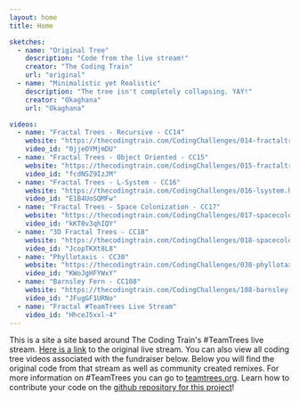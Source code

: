 ```yaml
---
layout: home
title: Home

sketches:
  - name: "Original Tree"
    description: "Code from the live stream!"
    creator: "The Coding Train"
    url: "original"
  - name: "Minimalistic yet Realistic"
    description: "The tree isn't completely collapsing. YAY!"
    creator: "Okaghana"
    url: "Okaghana"

videos:
  - name: "Fractal Trees - Recursive - CC14"
    website: "https://thecodingtrain.com/CodingChallenges/014-fractaltree.html"
    video_id: "0jjeOYMjmDU"
  - name: "Fractal Trees - Object Oriented - CC15"
    website: "https://thecodingtrain.com/CodingChallenges/015-fractaltreearray.html"
    video_id: "fcdNSZ9IzJM"
  - name: "Fractal Trees - L-System - CC16"
    website: "https://thecodingtrain.com/CodingChallenges/016-lsystem.html"
    video_id: "E1B4UoSQMFw"
  - name: "Fractal Trees - Space Colonization - CC17"
    website: "https://thecodingtrain.com/CodingChallenges/017-spacecolonizer.html"
    video_id: "kKT0v3qhIQY"
  - name: "3D Fractal Trees - CC18"
    website: "https://thecodingtrain.com/CodingChallenges/018-spacecolonizer3d.html"
    video_id: "JcopTKXt8L8"
  - name: "Phyllotaxis - CC30"
    website: "https://thecodingtrain.com/CodingChallenges/030-phyllotaxis.html"
    video_id: "KWoJgHFYWxY"
  - name: "Barnsley Fern - CC108"
    website: "https://thecodingtrain.com/CodingChallenges/108-barnsley-fern.html"
    video_id: "JFugGF1URNo"
  - name: "Fractal #TeamTrees Live Stream"
    video_id: "HhceJ5xxl-4"
---
```


This is a site a site based around The Coding Train's \#TeamTrees live stream. <a href="https://www.youtube.com/watch?v=HhceJ5xxl-4">Here is a link</a> to the original live stream. You can also view all coding tree videos associated with the fundraiser below. Below you will find the original code from that stream as well as community created remixes. For more information on \#TeamTrees you can go to <a href="https://teamtrees.org/">teamtrees.org</a>. Learn how to contribute your code on the <a href="https://github.com/CodingTrain/teamtrees">github repository for this project</a>!

